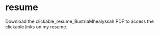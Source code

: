 # resume
Download the clickable_resume_BustriaMhealyssah PDF to access the clickable links on my resume.
